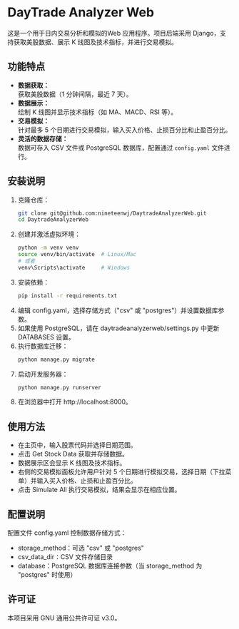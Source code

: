 
# DayTrade Analyzer Web

这是一个用于日内交易分析和模拟的Web 应用程序。项目后端采用 Django，支持获取美股数据、展示 K 线图及技术指标，并进行交易模拟。

## 功能特点

- **数据获取：**  
  获取美股数据（1 分钟间隔，最近 7 天）。
- **数据展示：**  
  绘制 K 线图并显示技术指标（如 MA、MACD、RSI 等）。
- **交易模拟：**  
  针对最多 5 个日期进行交易模拟，输入买入价格、止损百分比和止盈百分比。
- **灵活的数据存储：**  
  数据可存入 CSV 文件或 PostgreSQL 数据库，配置通过 `config.yaml` 文件进行。

## 安装说明

1. 克隆仓库：
   ```bash
   git clone git@github.com:nineteenwj/DaytradeAnalyzerWeb.git
   cd DaytradeAnalyzerWeb
2. 创建并激活虚拟环境：
   ```bash
   python -m venv venv
   source venv/bin/activate  # Linux/Mac
   # 或者
   venv\Scripts\activate     # Windows
3. 安装依赖：
   ```bash
   pip install -r requirements.txt
4. 编辑 config.yaml，选择存储方式（"csv" 或 "postgres"）并设置数据库参数。
5. 如果使用 PostgreSQL，请在 daytradeanalyzerweb/settings.py 中更新 DATABASES 设置。
6. 执行数据库迁移：
   ```bash
   python manage.py migrate
7. 启动开发服务器：
   ```bash
   python manage.py runserver
8. 在浏览器中打开 http://localhost:8000。

## 使用方法
- 在主页中，输入股票代码并选择日期范围。
- 点击 Get Stock Data 获取并存储数据。
- 数据展示区会显示 K 线图及技术指标。
- 右侧的交易模拟面板允许用户针对 5 个日期进行模拟交易，选择日期（下拉菜单）并输入买入价格、止损和止盈百分比。
- 点击 Simulate All 执行交易模拟，结果会显示在相应位置。

## 配置说明
配置文件 config.yaml 控制数据存储方式：
- storage_method：可选 "csv" 或 "postgres"
- csv_data_dir：CSV 文件存储目录
- database：PostgreSQL 数据库连接参数（当 storage_method 为 "postgres" 时使用）

## 许可证
本项目采用 GNU 通用公共许可证 v3.0。
